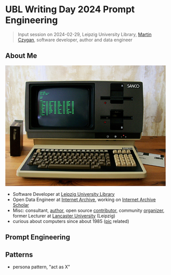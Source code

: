# UBL Writing Day 2024 Prompt Engineering

> Input session on 2024-02-29, Leipzig University Library, [Martin
> Czygan](mailto:martin.czygan@gmail.com), software developer, author and data
> engineer

## About Me

![](static/Sanco_8001.png)

* Software Developer at [Leipzig University Library](https://ub.uni-leipzig.de)
* Open Data Engineer at [Internet Archive](https://archive.org), working on [Internet Archive Scholar](https://en.wikipedia.org/wiki/Internet_Archive_Scholar)
* Misc: consultant,
  [author](https://scholar.google.com/citations?user=7gueY4EAAAAJ), open source
[contributor](https://github.com/miku), community
[organizer](https://golangleipzig.space/), former Lecturer at [Lancaster
University](https://www.lancasterleipzig.de/) (Leipzig)
* curious about computers since about 1985 ([pic](https://en.wikipedia.org/wiki/CP/M) related)

## Prompt Engineering



## Patterns

* persona pattern, "act as X"

